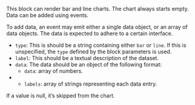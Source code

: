 This block can render bar and line charts. The chart always starts empty. Data can be added using
events.

To add data, an event may emit either a single data object, or an array of data objects. The data is
expected to adhere to a certain interface.

- `type`: This is should be a string containing either `bar` or `line`. If this is unspecified, the
  `type` defined by the block parameters is used.
- `label`: This should be a textual description of the dataset.
- `data`: The data should be an object of the following format:
  - `data`: array of numbers.
- - `labels`: array of strings representing each data entry.

If a value is null, it’s skipped from the chart.

